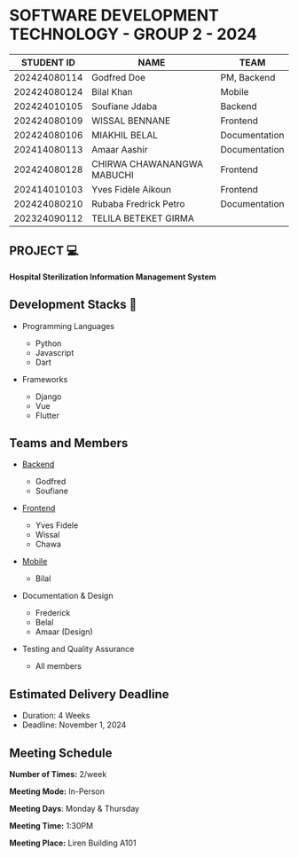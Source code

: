 # SOFTWARE DEVELOPMENT TECHNOLOGY - GROUP 2 - 2024

|  STUDENT ID  |            NAME            |      TEAM     |
|--------------|----------------------------|---------------|
| 202424080114 | Godfred Doe                | PM, Backend   |
| 202424080124 | Bilal Khan                 | Mobile        |
| 202424010105 | Soufiane Jdaba             | Backend       |
| 202424080109 | WISSAL BENNANE             | Frontend      |
| 202424080106 | MIAKHIL BELAL              | Documentation |
| 202414080113 | Amaar Aashir               | Documentation |
| 202424080128 | CHIRWA CHAWANANGWA MABUCHI | Frontend      |
| 202414010103 | Yves Fidèle Aikoun         | Frontend      |
| 202424080210 | Rubaba Fredrick Petro      | Documentation |
| 202324090112 | TELILA BETEKET GIRMA       |               |

## PROJECT 💻
**Hospital Sterilization Information Management System**

## Development Stacks 🧰
- Programming Languages
  - Python
  - Javascript
  - Dart


- Frameworks
  - Django
  - Vue
  - Flutter
 

## Teams and Members
- [Backend](https://github.com/sdt-grp-two-uestc/backend)
  - Godfred
  - Soufiane

 
- [Frontend](https://github.com/sdt-grp-two-uestc/frontend)
  - Yves Fidele
  - Wissal
  - Chawa


- [Mobile](https://github.com/sdt-grp-two-uestc/mobile)
  - Bilal
 

- Documentation & Design
  - Frederick
  - Belal
  - Amaar (Design)

- Testing and Quality Assurance
  - All members
    


## Estimated Delivery Deadline
- Duration: 4 Weeks
- Deadline: November 1, 2024

## Meeting Schedule
**Number of Times:** 2/week

**Meeting Mode:** In-Person

**Meeting Days**: Monday & Thursday

**Meeting Time:** 1:30PM

**Meeting Place:** Liren Building A101
